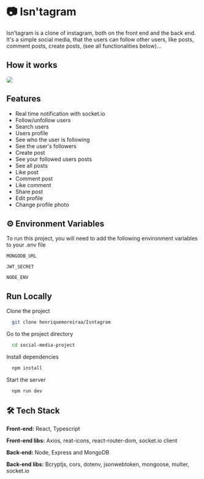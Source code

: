 # 📷 Isn'tagram

Isn'tagram is a clone of instagram, both on the front end and the back end. It's a simple social media, that the users can follow other users, like posts, comment posts, create posts, <a hrfe=''>(see all functionalities below)</a>...

## How it works

<img style="border-radius: 5px" src="./screenshots/isntagram.gif">

## Features

- Real time notification with socket.io
- Follow/unfollow users
- Search users
- Users profile
- See who the user is following
- See the user's followers
- Create post
- See your followed users posts
- See all posts
- Like post
- Comment post
- Like comment
- Share post
- Edit profile
- Change profile photo

## ⚙️ Environment Variables

To run this project, you will need to add the following environment variables to your .env file

`MONGODB_URL`

`JWT_SECRET`

`NODE_ENV`

## Run Locally

Clone the project

```bash
  git clone henriquemoreiraa/Isntagram
```

Go to the project directory

```bash
  cd social-media-project
```

Install dependencies

```bash
  npm install
```

Start the server

```bash
  npm run dev
```

## 🛠️ Tech Stack

**Front-end:** React, Typescript

**Front-end libs:** Axios, reat-icons, react-router-dom, socket.io client

**Back-end:** Node, Express and MongoDB

**Back-end libs:** Bcryptjs, cors, dotenv, jsonwebtoken, mongoose, multer, socket.io
